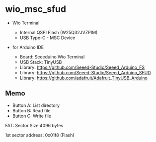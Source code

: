 # wio_msc_sfud

- Wio Terminal
  - Internal QSPI Flash (W25Q32JVZPIM)
  - USB Type-C - MSC Device

- for Arduino IDE
  - Board: Seeeduino Wio Terminal
  - USB Stack: TinyUSB
  - Library: https://github.com/Seeed-Studio/Seeed_Arduino_FS
  - Library: https://github.com/Seeed-Studio/Seeed_Arduino_SFUD
  - Library: https://github.com/adafruit/Adafruit_TinyUSB_Arduino

## Memo

- Button A: List directory
- Button B: Read file
- Button C: Write file

FAT: Sector Size 4096 bytes

1st sector address: 0x01f8 (Flash)
